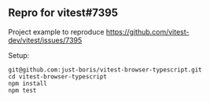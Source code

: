## Repro for vitest#7395

Project example to reproduce https://github.com/vitest-dev/vitest/issues/7395

Setup:

```
git@github.com:just-boris/vitest-browser-typescript.git
cd vitest-browser-typescript
npm install
npm test
```
